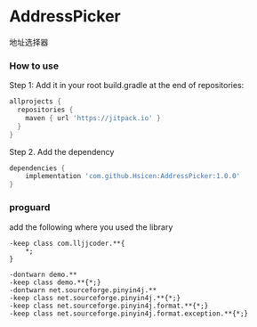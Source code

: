 # AddressPicker
地址选择器

### How to use
Step 1:   Add it in your root build.gradle at the end of repositories:
```groovy
allprojects {
  repositories {
    maven { url 'https://jitpack.io' }
  }
}
```
Step 2. Add the dependency
```groovy
dependencies {
    implementation 'com.github.Hsicen:AddressPicker:1.0.0'
}
```

### proguard
add the following where you used the library
```
-keep class com.lljjcoder.**{
	*;
}

-dontwarn demo.**
-keep class demo.**{*;}
-dontwarn net.sourceforge.pinyin4j.**
-keep class net.sourceforge.pinyin4j.**{*;}
-keep class net.sourceforge.pinyin4j.format.**{*;}
-keep class net.sourceforge.pinyin4j.format.exception.**{*;}
```